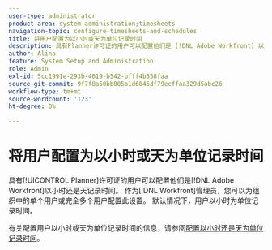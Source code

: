 ```yaml
---
user-type: administrator
product-area: system-administration;timesheets
navigation-topic: configure-timesheets-and-schedules
title: 将用户配置为以小时或天为单位记录时间
description: 具有Planner许可证的用户可以配置他们是 [!DNL Adobe Workfront] 以小时还是天记录时间。 作为Workfront管理员，您可以为组织中的单个用户或完全多个用户配置此设置。 默认情况下，用户以小时为单位记录时间。
author: Alina
feature: System Setup and Administration
role: Admin
exl-id: 5cc1991e-293b-4619-b542-bfff4b558faa
source-git-commit: 9f7f8a50bb805b1d6845df79ecffaa329d5abc26
workflow-type: tm+mt
source-wordcount: '123'
ht-degree: 0%

---
```


# 将用户配置为以小时或天为单位记录时间

<!--this article should be removed from the admin area because this is not an admin function; we have another article linked below in the user area for timesheets -->

具有[!UICONTROL Planner]许可证的用户可以配置他们是[!DNL Adobe Workfront]以小时还是天记录时间。 作为[!DNL Workfront]管理员，您可以为组织中的单个用户或完全多个用户配置此设置。 默认情况下，用户以小时为单位记录时间。

有关配置用户以小时或天为单位记录时间的信息，请参阅[配置以小时还是天为单位记录时间](../../../timesheets/config-timesheet-prefs/config-time-logged-hrs-days.md)。
